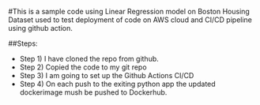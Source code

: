 #This is a sample code using Linear Regression model on Boston Housing Dataset used to test deployment of code on AWS cloud and CI/CD pipeline using github action.

##Steps:
* Step 1) I have cloned the repo from github.
* Step 2) Copied the code to my git repo
* Step 3) I am going to set up the Github Actions CI/CD
* Step 4) On each push to the exiting python app the updated dockerimage mush be pushed to Dockerhub.
